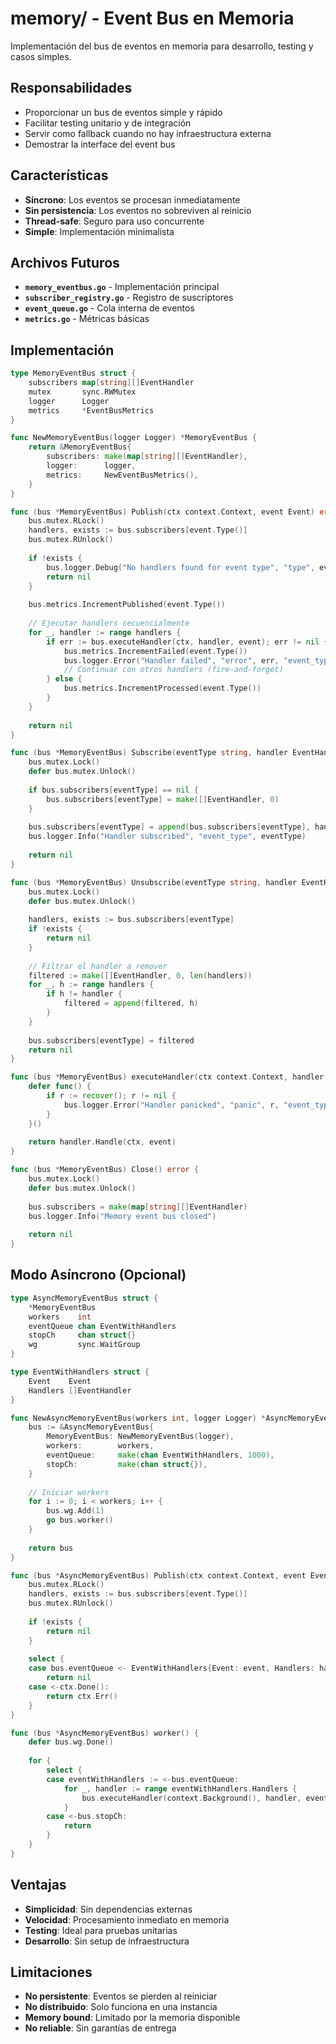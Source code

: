# memory/ - Event Bus en Memoria

Implementación del bus de eventos en memoria para desarrollo, testing y casos simples.

## Responsabilidades

- Proporcionar un bus de eventos simple y rápido
- Facilitar testing unitario y de integración
- Servir como fallback cuando no hay infraestructura externa
- Demostrar la interface del event bus

## Características

- **Síncrono**: Los eventos se procesan inmediatamente
- **Sin persistencia**: Los eventos no sobreviven al reinicio
- **Thread-safe**: Seguro para uso concurrente
- **Simple**: Implementación minimalista

## Archivos Futuros

- **`memory_eventbus.go`** - Implementación principal
- **`subscriber_registry.go`** - Registro de suscriptores
- **`event_queue.go`** - Cola interna de eventos
- **`metrics.go`** - Métricas básicas

## Implementación

```go
type MemoryEventBus struct {
    subscribers map[string][]EventHandler
    mutex       sync.RWMutex
    logger      Logger
    metrics     *EventBusMetrics
}

func NewMemoryEventBus(logger Logger) *MemoryEventBus {
    return &MemoryEventBus{
        subscribers: make(map[string][]EventHandler),
        logger:      logger,
        metrics:     NewEventBusMetrics(),
    }
}

func (bus *MemoryEventBus) Publish(ctx context.Context, event Event) error {
    bus.mutex.RLock()
    handlers, exists := bus.subscribers[event.Type()]
    bus.mutex.RUnlock()
    
    if !exists {
        bus.logger.Debug("No handlers found for event type", "type", event.Type())
        return nil
    }
    
    bus.metrics.IncrementPublished(event.Type())
    
    // Ejecutar handlers secuencialmente
    for _, handler := range handlers {
        if err := bus.executeHandler(ctx, handler, event); err != nil {
            bus.metrics.IncrementFailed(event.Type())
            bus.logger.Error("Handler failed", "error", err, "event_type", event.Type())
            // Continuar con otros handlers (fire-and-forget)
        } else {
            bus.metrics.IncrementProcessed(event.Type())
        }
    }
    
    return nil
}

func (bus *MemoryEventBus) Subscribe(eventType string, handler EventHandler) error {
    bus.mutex.Lock()
    defer bus.mutex.Unlock()
    
    if bus.subscribers[eventType] == nil {
        bus.subscribers[eventType] = make([]EventHandler, 0)
    }
    
    bus.subscribers[eventType] = append(bus.subscribers[eventType], handler)
    bus.logger.Info("Handler subscribed", "event_type", eventType)
    
    return nil
}

func (bus *MemoryEventBus) Unsubscribe(eventType string, handler EventHandler) error {
    bus.mutex.Lock()
    defer bus.mutex.Unlock()
    
    handlers, exists := bus.subscribers[eventType]
    if !exists {
        return nil
    }
    
    // Filtrar el handler a remover
    filtered := make([]EventHandler, 0, len(handlers))
    for _, h := range handlers {
        if h != handler {
            filtered = append(filtered, h)
        }
    }
    
    bus.subscribers[eventType] = filtered
    return nil
}

func (bus *MemoryEventBus) executeHandler(ctx context.Context, handler EventHandler, event Event) error {
    defer func() {
        if r := recover(); r != nil {
            bus.logger.Error("Handler panicked", "panic", r, "event_type", event.Type())
        }
    }()
    
    return handler.Handle(ctx, event)
}

func (bus *MemoryEventBus) Close() error {
    bus.mutex.Lock()
    defer bus.mutex.Unlock()
    
    bus.subscribers = make(map[string][]EventHandler)
    bus.logger.Info("Memory event bus closed")
    
    return nil
}
```

## Modo Asíncrono (Opcional)

```go
type AsyncMemoryEventBus struct {
    *MemoryEventBus
    workers    int
    eventQueue chan EventWithHandlers
    stopCh     chan struct{}
    wg         sync.WaitGroup
}

type EventWithHandlers struct {
    Event    Event
    Handlers []EventHandler
}

func NewAsyncMemoryEventBus(workers int, logger Logger) *AsyncMemoryEventBus {
    bus := &AsyncMemoryEventBus{
        MemoryEventBus: NewMemoryEventBus(logger),
        workers:        workers,
        eventQueue:     make(chan EventWithHandlers, 1000),
        stopCh:         make(chan struct{}),
    }
    
    // Iniciar workers
    for i := 0; i < workers; i++ {
        bus.wg.Add(1)
        go bus.worker()
    }
    
    return bus
}

func (bus *AsyncMemoryEventBus) Publish(ctx context.Context, event Event) error {
    bus.mutex.RLock()
    handlers, exists := bus.subscribers[event.Type()]
    bus.mutex.RUnlock()
    
    if !exists {
        return nil
    }
    
    select {
    case bus.eventQueue <- EventWithHandlers{Event: event, Handlers: handlers}:
        return nil
    case <-ctx.Done():
        return ctx.Err()
    }
}

func (bus *AsyncMemoryEventBus) worker() {
    defer bus.wg.Done()
    
    for {
        select {
        case eventWithHandlers := <-bus.eventQueue:
            for _, handler := range eventWithHandlers.Handlers {
                bus.executeHandler(context.Background(), handler, eventWithHandlers.Event)
            }
        case <-bus.stopCh:
            return
        }
    }
}
```

## Ventajas

- **Simplicidad**: Sin dependencias externas
- **Velocidad**: Procesamiento inmediato en memoria
- **Testing**: Ideal para pruebas unitarias
- **Desarrollo**: Sin setup de infraestructura

## Limitaciones

- **No persistente**: Eventos se pierden al reiniciar
- **No distribuido**: Solo funciona en una instancia
- **Memory bound**: Limitado por la memoria disponible
- **No reliable**: Sin garantías de entrega
